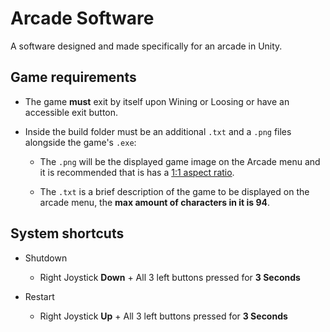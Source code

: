 # Arcade Software

A software designed and made specifically for an arcade in Unity.

## Game requirements

* The game **must** exit by itself upon Wining or Loosing or
  have an accessible exit button.

* Inside the build folder must be an additional `.txt` and a `.png` files
  alongside the game's `.exe`:

  * The `.png` will be the displayed game image on the Arcade menu and it is
  recommended that is has a
  [1:1 aspect ratio](https://en.wikipedia.org/wiki/Aspect_ratio_(image)#1:1_(Square)).

  * The `.txt` is a brief description of the game to be displayed on the arcade
  menu, the **max amount of characters in it is 94**.

## System shortcuts

* Shutdown
  * Right Joystick **Down** + All 3 left buttons pressed for **3 Seconds**

* Restart
  * Right Joystick **Up** + All 3 left buttons pressed for **3 Seconds**
